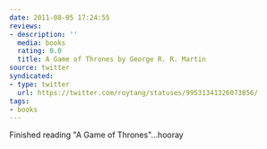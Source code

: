 ```yaml
---
date: 2011-08-05 17:24:55
reviews:
- description: ''
  media: books
  rating: 0.0
  title: A Game of Thrones by George R. R. Martin
source: twitter
syndicated:
- type: twitter
  url: https://twitter.com/roytang/statuses/99531341326073856/
tags:
- books
---
```


Finished reading "A Game of Thrones"...hooray